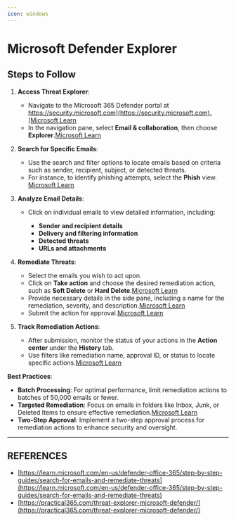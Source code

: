 ```yaml
---
icon: windows
---
```


# Microsoft Defender Explorer

## Steps to Follow

1.  **Access Threat Explorer**:

    * Navigate to the Microsoft 365 Defender portal at [https://security.microsoft.com](https://security.microsoft.com).​[Microsoft Learn](https://learn.microsoft.com/en-us/defender-office-365/threat-explorer-email-security?utm_source=chatgpt.com)
    * In the navigation pane, select **Email & collaboration**, then choose **Explorer**.​[Microsoft Learn](https://learn.microsoft.com/en-us/defender-office-365/threat-explorer-threat-hunting?utm_source=chatgpt.com)


2.  **Search for Specific Emails**:

    * Use the search and filter options to locate emails based on criteria such as sender, recipient, subject, or detected threats.​
    * For instance, to identify phishing attempts, select the **Phish** view.​[Microsoft Learn](https://learn.microsoft.com/en-us/defender-office-365/threat-explorer-email-security?utm_source=chatgpt.com)


3. **Analyze Email Details**:
   *   Click on individual emails to view detailed information, including:​

       * **Sender and recipient details**
       * **Delivery and filtering information**
       * **Detected threats**
       * **URLs and attachments**


4.  **Remediate Threats**:

    * Select the emails you wish to act upon.​
    * Click on **Take action** and choose the desired remediation action, such as **Soft Delete** or **Hard Delete**.​[Microsoft Learn](https://learn.microsoft.com/en-us/defender-office-365/step-by-step-guides/search-for-emails-and-remediate-threats?utm_source=chatgpt.com)
    * Provide necessary details in the side pane, including a name for the remediation, severity, and description.​[Microsoft Learn](https://learn.microsoft.com/en-us/defender-office-365/step-by-step-guides/search-for-emails-and-remediate-threats?utm_source=chatgpt.com)
    * Submit the action for approval.​[Microsoft Learn](https://learn.microsoft.com/en-us/defender-office-365/step-by-step-guides/search-for-emails-and-remediate-threats?utm_source=chatgpt.com)


5.  **Track Remediation Actions**:

    * After submission, monitor the status of your actions in the **Action center** under the **History** tab.​
    * Use filters like remediation name, approval ID, or status to locate specific actions.​[Microsoft Learn](https://learn.microsoft.com/en-us/defender-office-365/step-by-step-guides/search-for-emails-and-remediate-threats?utm_source=chatgpt.com)



**Best Practices**:

* **Batch Processing**: For optimal performance, limit remediation actions to batches of 50,000 emails or fewer.​
* **Targeted Remediation**: Focus on emails in folders like Inbox, Junk, or Deleted Items to ensure effective remediation.​[Microsoft Learn](https://learn.microsoft.com/en-us/defender-office-365/remediate-malicious-email-delivered-office-365?utm_source=chatgpt.com)
* **Two-Step Approval**: Implement a two-step approval process for remediation actions to enhance security and oversight.



***

## REFERENCES

* [https://learn.microsoft.com/en-us/defender-office-365/step-by-step-guides/search-for-emails-and-remediate-threats](https://learn.microsoft.com/en-us/defender-office-365/step-by-step-guides/search-for-emails-and-remediate-threats)
* [https://practical365.com/threat-explorer-microsoft-defender/](https://practical365.com/threat-explorer-microsoft-defender/)

